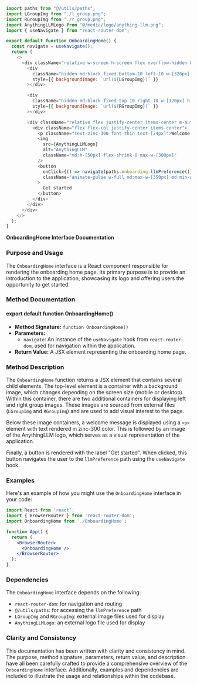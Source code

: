 ```javascript
import paths from "@/utils/paths";
import LGroupImg from "./l_group.png";
import RGroupImg from "./r_group.png";
import AnythingLLMLogo from "@/media/logo/anything-llm.png";
import { useNavigate } from "react-router-dom";

export default function OnboardingHome() {
  const navigate = useNavigate();
  return (
    <>
      <div className="relative w-screen h-screen flex overflow-hidden bg-[#2C2F35] md:bg-main-gradient">
        <div
          className="hidden md:block fixed bottom-10 left-10 w-[320px] h-[320px] bg-no-repeat bg-contain"
          style={{ backgroundImage: `url(${LGroupImg})` }}
        ></div>

        <div
          className="hidden md:block fixed top-10 right-10 w-[320px] h-[320px] bg-no-repeat bg-contain"
          style={{ backgroundImage: `url(${RGroupImg})` }}
        ></div>

        <div className="relative flex justify-center items-center m-auto">
          <div className="flex flex-col justify-center items-center">
            <p className="text-zinc-300 font-thin text-[24px]">Welcome to</p>
            <img
              src={AnythingLLMLogo}
              alt="AnythingLLM"
              className="md:h-[50px] flex-shrink-0 max-w-[300px]"
            />
            <button
              onClick={() => navigate(paths.onboarding.llmPreference())}
              className="animate-pulse w-full md:max-w-[350px] md:min-w-[300px] text-center py-3 bg-white text-black font-semibold text-sm my-10 rounded-md hover:bg-gray-200"
            >
              Get started
            </button>
          </div>
        </div>
      </div>
    </>
  );
}

```
**OnboardingHome Interface Documentation**

### Purpose and Usage

The `OnboardingHome` interface is a React component responsible for rendering the onboarding home page. Its primary purpose is to provide an introduction to the application, showcasing its logo and offering users the opportunity to get started.

### Method Documentation

#### export default function OnboardingHome()

* **Method Signature:** `function OnboardingHome()`
* **Parameters:**
	+ `navigate`: An instance of the `useNavigate` hook from `react-router-dom`, used for navigation within the application.
* **Return Value:** A JSX element representing the onboarding home page.

### Method Description

The `OnboardingHome` function returns a JSX element that contains several child elements. The top-level element is a container with a background image, which changes depending on the screen size (mobile or desktop). Within this container, there are two additional containers for displaying left and right group images. These images are sourced from external files (`LGroupImg` and `RGroupImg`) and are used to add visual interest to the page.

Below these image containers, a welcome message is displayed using a `<p>` element with text rendered in zinc-300 color. This is followed by an image of the AnythingLLM logo, which serves as a visual representation of the application.

Finally, a button is rendered with the label "Get started". When clicked, this button navigates the user to the `llmPreference` path using the `useNavigate` hook.

### Examples

Here's an example of how you might use the `OnboardingHome` interface in your code:
```jsx
import React from 'react';
import { BrowserRouter } from 'react-router-dom';
import OnboardingHome from './OnboardingHome';

function App() {
  return (
    <BrowserRouter>
      <OnboardingHome />
    </BrowserRouter>
  );
}
```
### Dependencies

The `OnboardingHome` interface depends on the following:

* `react-router-dom`: for navigation and routing
* `@/utils/paths`: for accessing the `llmPreference` path
* `LGroupImg` and `RGroupImg`: external image files used for display
* `AnythingLLMLogo`: an external logo file used for display

### Clarity and Consistency

This documentation has been written with clarity and consistency in mind. The purpose, method signature, parameters, return value, and description have all been carefully crafted to provide a comprehensive overview of the `OnboardingHome` interface. Additionally, examples and dependencies are included to illustrate the usage and relationships within the codebase.
